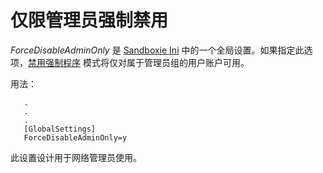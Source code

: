 # 仅限管理员强制禁用

_ForceDisableAdminOnly_ 是 [Sandboxie Ini](SandboxieIni.md) 中的一个全局设置。如果指定此选项，[禁用强制程序](FileMenu.md#disable-forced-programs) 模式将仅对属于管理员组的用户账户可用。

用法：
```
   .
   .
   .
   [GlobalSettings]
   ForceDisableAdminOnly=y
```

此设置设计用于网络管理员使用。
